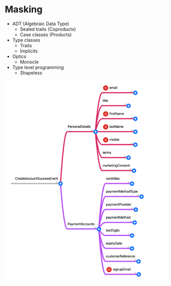 # Masking

- ADT (Algebraic Data Type)
  - Sealed traits (Coproducts)
  - Case classes (Products)
- Type classes
  - Traits
  - Implicits
- Optics
  - Monocle
- Type level programming
  - Shapeless
  
![Create account success event](images/create-account-success-event.png)